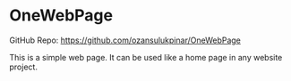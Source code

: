 # OneWebPage
GitHub Repo: https://github.com/ozansulukpinar/OneWebPage

This is a simple web page. It can be used like a home page in any website project.
